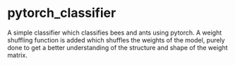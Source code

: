 # pytorch_classifier
A simple classifier which classifies bees and ants using pytorch. A weight shuffling function is added which shuffles the weights of the model, purely done to get a better understanding of the structure and shape of the weight matrix.
